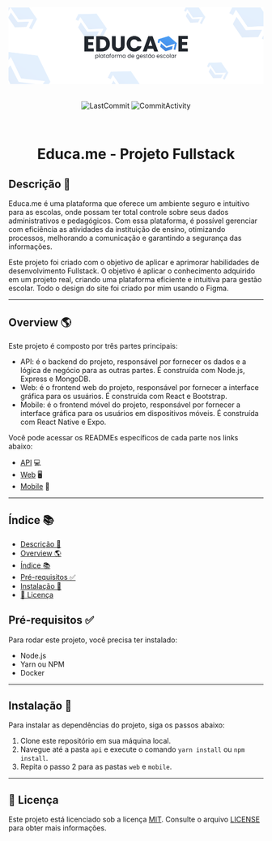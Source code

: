 <div align="center">
    <img src="./images/overviewBanner.svg"></img>
<br>
<br>

![LastCommit](https://img.shields.io/github/last-commit/EduardoAlvesNeto/educame?logo=Hello&logoColor=%23282828&style=for-the-badge)
![CommitActivity](https://img.shields.io/github/commit-activity/w/EduardoAlvesNeto/educame?style=for-the-badge)

</div>


<br>
<div align="center">
    <h1>Educa.me - Projeto Fullstack</h1>
</div>

## Descrição 📝

Educa.me é uma plataforma que oferece um ambiente seguro e intuitivo para as escolas, onde possam ter total controle sobre seus dados administrativos e pedagógicos. Com essa plataforma, é possível gerenciar com eficiência as atividades da instituição de ensino, otimizando processos, melhorando a comunicação e garantindo a segurança das informações.

Este projeto foi criado com o objetivo de aplicar e aprimorar habilidades de desenvolvimento Fullstack. O objetivo é aplicar o conhecimento adquirido em um projeto real, criando uma plataforma eficiente e intuitiva para gestão escolar. Todo o design do site foi criado por mim usando o Figma.

---

## Overview 🌎

Este projeto é composto por três partes principais:

- API: é o backend do projeto, responsável por fornecer os dados e a lógica de negócio para as outras partes. É construída com Node.js, Express e MongoDB.
- Web: é o frontend web do projeto, responsável por fornecer a interface gráfica para os usuários. É construída com React e Bootstrap.
- Mobile: é o frontend móvel do projeto, responsável por fornecer a interface gráfica para os usuários em dispositivos móveis. É construída com React Native e Expo.

Você pode acessar os READMEs específicos de cada parte nos links abaixo:

- [API](https://github.com/EduardoAlvesNeto/educame/tree/main/api) 💻
- [Web](https://github.com/EduardoAlvesNeto/educame/tree/main/web) 🖥
- [Mobile](https://github.com/EduardoAlvesNeto/educame/tree/main/mobile) 📱

---

## Índice 📚

- [Descrição 📝](#descrição-)
- [Overview 🌎](#overview-)
- [Índice 📚](#índice-)
- [Pré-requisitos ✅](#pré-requisitos-)
- [Instalação 🔧](#instalação-)
- [📜 Licença](#-licença)

## Pré-requisitos ✅

Para rodar este projeto, você precisa ter instalado:

- Node.js
- Yarn ou NPM
- Docker

---
## Instalação 🔧

Para instalar as dependências do projeto, siga os passos abaixo:

1. Clone este repositório em sua máquina local.
2. Navegue até a pasta `api` e execute o comando `yarn install` ou `npm install`.
3. Repita o passo 2 para as pastas `web` e `mobile`.

---

## 📜 Licença

Este projeto está licenciado sob a licença [MIT](https://opensource.org/license/mit/). Consulte o arquivo [LICENSE](LICENSE) para obter mais informações.
